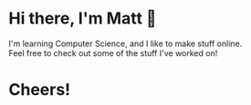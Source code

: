 

# Hi there, I'm Matt 👋
I'm learning Computer Science, and I like to make stuff online. <br>
Feel free to check out some of the stuff I've worked on!

# Cheers!



<!--
**mattw23n/mattw23n** is a ✨ _special_ ✨ repository because its `README.md` (this file) appears on your GitHub profile.

Here are some ideas to get you started:

- 🔭 I’m currently working on ...
- 🌱 I’m currently learning ...
- 👯 I’m looking to collaborate on ...
- 🤔 I’m looking for help with ...
- 💬 Ask me about ...
- 📫 How to reach me: ...
- 😄 Pronouns: ...
- ⚡ Fun fact: ...
-->
